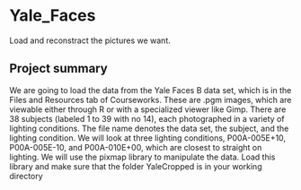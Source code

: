 # Yale_Faces
Load and reconstract the pictures we want.
## Project summary 
We are going to load the data from the Yale Faces B data set, which is in the Files and Resources tab of Courseworks. These are .pgm images, which are viewable either through R or with a specialized viewer like Gimp. There are 38 subjects (labeled 1 to 39 with no 14), each photographed in a variety of lighting conditions. The file name denotes the data set, the subject, and the lighting condition. We will look at three lighting conditions, P00A-005E+10, P00A-005E-10, and P00A-010E+00, which are closest to straight on lighting. We will use the pixmap library to manipulate the data. Load this library and make sure that the folder YaleCropped is in your working directory
